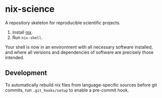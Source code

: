 # nix-science

A repository skeleton for reproducible scientific projects.

1. Install [nix](https://nixos.org/).
2. Run `nix-shell`.

Your shell is now in an environment with all necessary software installed, and
where all versions and dependencies of software are precisely those intended.

## Development

To automatically rebuild nix files from language-specific sources before git
commits, run `.git_hooks/setup` to enable a pre-commit hook.

